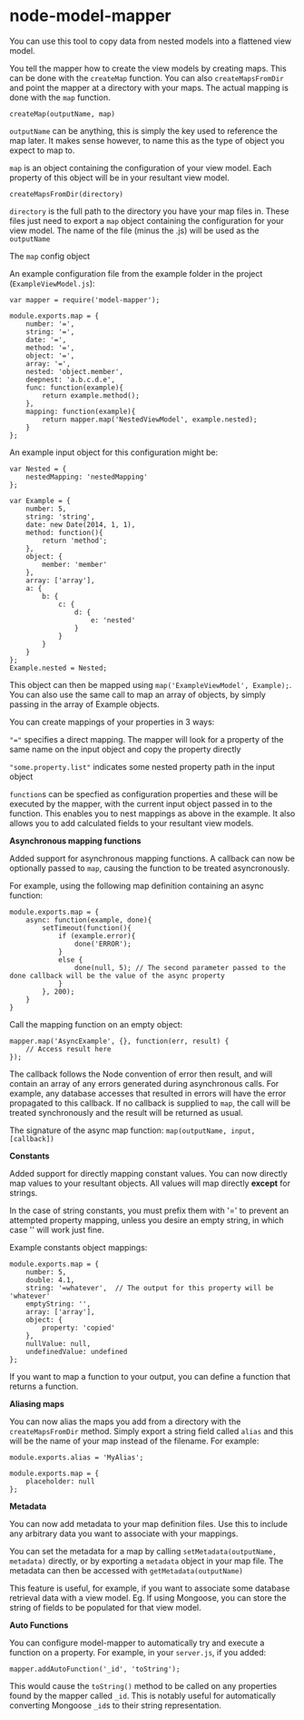 node-model-mapper
=================

You can use this tool to copy data from nested models into a flattened view model.


You tell the mapper how to create the view models by creating maps. This can be done with the `createMap` function. You can also `createMapsFromDir` and point the mapper at a directory with your maps. The actual mapping is done with the `map` function.

`createMap(outputName, map)`

`outputName` can be anything, this is simply the key used to reference the map later. It makes sense however, to name this as the type of object you expect to map to.

`map` is an object containing the configuration of your view model. Each property of this object will be in your resultant view model.

`createMapsFromDir(directory)`

`directory` is the full path to the directory you have your map files in. These files just need to export a `map` object containing the configuration for your view model. The name of the file (minus the .js) will be used as the `outputName`

The `map` config object

An example configuration file from the example folder in the project (`ExampleViewModel.js`):
```
var mapper = require('model-mapper');

module.exports.map = {
    number: '=',
    string: '=',
    date: '=',
    method: '=',
    object: '=',
    array: '=',
    nested: 'object.member',
    deepnest: 'a.b.c.d.e',
    func: function(example){
        return example.method();
    },
    mapping: function(example){
        return mapper.map('NestedViewModel', example.nested);
    }
};
```

An example input object for this configuration might be:

```
var Nested = {
    nestedMapping: 'nestedMapping'
};

var Example = {
    number: 5,
    string: 'string',
    date: new Date(2014, 1, 1),
    method: function(){
        return 'method';
    },
    object: {
        member: 'member'
    },
    array: ['array'],
    a: {
        b: {
            c: {
                d: {
                    e: 'nested'
                }
            }
        }
    }
};
Example.nested = Nested;
```

This object can then be mapped using `map('ExampleViewModel', Example);`. You can also use the same call to map an array of objects, by simply passing in the array of Example objects.

You can create mappings of your properties in 3 ways:

`"="` specifies a direct mapping. The mapper will look for a property of the same name on the input object and copy the property directly

`"some.property.list"` indicates some nested property path in the input object

`function`s can be specfied as configuration properties and these will be executed by the mapper, with the current input object passed in to the function. This enables you to nest mappings as above in the example. It also allows you to add calculated fields to your resultant view models.


**Asynchronous mapping functions**

Added support for asynchronous mapping functions. A callback can now be optionally passed to `map`, causing the function to be treated asyncronously.

For example, using the following map definition containing an async function:

```
module.exports.map = {
    async: function(example, done){
        setTimeout(function(){
            if (example.error){
                done('ERROR');
            }
            else {
                done(null, 5); // The second parameter passed to the done callback will be the value of the async property
            }
        }, 200);
    }
}
```

Call the mapping function on an empty object:

```
mapper.map('AsyncExample', {}, function(err, result) {
    // Access result here
});
```

The callback follows the Node convention of error then result, and will contain an array of any errors generated during asynchronous calls. For example, any database accesses that resulted in errors will have the error propagated to this callback. If no callback is supplied to `map`, the call will be treated synchronously and the result will be returned as usual.

The signature of the async map function: `map(outputName, input, [callback])`


**Constants**

Added support for directly mapping constant values. You can now directly map values to your resultant objects. All values will map directly **except** for strings.

In the case of string constants, you must prefix them with '=' to prevent an attempted property mapping, unless you desire an empty string, in which case '' will work just fine.

Example constants object mappings:

```
module.exports.map = {
    number: 5,
    double: 4.1,
    string: '=whatever',  // The output for this property will be 'whatever'
    emptyString: '',
    array: ['array'],
    object: {
        property: 'copied'
    },
    nullValue: null,
    undefinedValue: undefined
};
```

If you want to map a function to your output, you can define a function that returns a function.


**Aliasing maps**

You can now alias the maps you add from a directory with the `createMapsFromDir` method. Simply export a string field called `alias` and this will be the name of your map instead of the filename. For example:

```
module.exports.alias = 'MyAlias';

module.exports.map = {
    placeholder: null
};
```

**Metadata**

You can now add metadata to your map definition files. Use this to include any arbitrary data you want to associate with your mappings.

You can set the metadata for a map by calling `setMetadata(outputName, metadata)` directly, or by exporting a `metadata` object in your map file. The metadata can then be accessed with `getMetadata(outputName)`

This feature is useful, for example, if you want to associate some database retrieval data with a view model. Eg. If using Mongoose, you can store the string of fields to be populated for that view model.


**Auto Functions**

You can configure model-mapper to automatically try and execute a function on a property. For example, in your `server.js`, if you added:

`mapper.addAutoFunction('_id', 'toString');`

This would cause the `toString()` method to be called on any properties found by the mapper called `_id`. This is notably useful for automatically converting Mongoose `_id`s to their string representation.